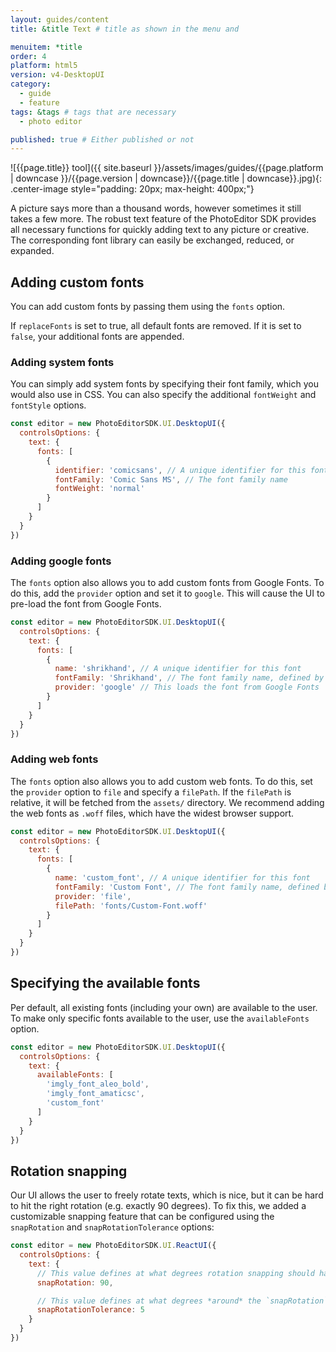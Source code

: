 ```yaml
---
layout: guides/content
title: &title Text # title as shown in the menu and

menuitem: *title
order: 4
platform: html5
version: v4-DesktopUI
category:
  - guide
  - feature
tags: &tags # tags that are necessary
  - photo editor

published: true # Either published or not
---
```

![{{page.title}} tool]({{ site.baseurl }}/assets/images/guides/{{page.platform | downcase }}/{{page.version | downcase}}/{{page.title | downcase}}.jpg){: .center-image style="padding: 20px; max-height: 400px;"}


A picture says more than a thousand words, however sometimes it still takes a few more. The robust text feature of the PhotoEditor SDK provides all necessary functions for quickly adding text to any picture or creative. The corresponding font library can easily be exchanged, reduced, or expanded.



## Adding custom fonts

You can add custom fonts by passing them using the `fonts` option.

If `replaceFonts` is set to true, all default fonts are removed. If it is set to `false`, your additional fonts are appended.

### Adding system fonts

You can simply add system fonts by specifying their font family, which you would also use in CSS. You can also specify the additional `fontWeight` and `fontStyle` options.

```js
const editor = new PhotoEditorSDK.UI.DesktopUI({
  controlsOptions: {
    text: {
      fonts: [
        {
          identifier: 'comicsans', // A unique identifier for this font
          fontFamily: 'Comic Sans MS', // The font family name
          fontWeight: 'normal'
        }
      ]
    }
  }
})
```

### Adding google fonts

The `fonts` option also allows you to add custom fonts from Google Fonts. To do this, add the `provider` option and set it to `google`. This will cause the UI to pre-load the font from Google Fonts.

```js
const editor = new PhotoEditorSDK.UI.DesktopUI({
  controlsOptions: {
    text: {
      fonts: [
        {
          name: 'shrikhand', // A unique identifier for this font
          fontFamily: 'Shrikhand', // The font family name, defined by Google Fonts
          provider: 'google' // This loads the font from Google Fonts
        }
      ]
    }
  }
})
```

### Adding web fonts

The `fonts` option also allows you to add custom web fonts. To do this, set the `provider` option to `file` and specify a `filePath`. If the `filePath` is relative, it will be fetched from the `assets/` directory. We recommend adding the web fonts as `.woff` files, which have the widest browser support.

```js
const editor = new PhotoEditorSDK.UI.DesktopUI({
  controlsOptions: {
    text: {
      fonts: [
        {
          name: 'custom_font', // A unique identifier for this font
          fontFamily: 'Custom Font', // The font family name, defined by you. Can be anything.
          provider: 'file',
          filePath: 'fonts/Custom-Font.woff'
        }
      ]
    }
  }
})
```

## Specifying the available fonts

Per default, all existing fonts (including your own) are available to the user. To make only specific fonts available to the user, use the `availableFonts` option.

```js
const editor = new PhotoEditorSDK.UI.DesktopUI({
  controlsOptions: {
    text: {
      availableFonts: [
        'imgly_font_aleo_bold',
        'imgly_font_amaticsc',
        'custom_font'
      ]
    }
  }
})
```

## Rotation snapping

Our UI allows the user to freely rotate texts, which is nice, but it can be hard to hit the right rotation (e.g. exactly 90 degrees). To fix this, we added a customizable snapping feature that can be configured using the `snapRotation` and `snapRotationTolerance` options:

```js
const editor = new PhotoEditorSDK.UI.ReactUI({
  controlsOptions: {
    text: {
      // This value defines at what degrees rotation snapping should happen
      snapRotation: 90,

      // This value defines at what degrees *around* the `snapRotation` value snapping should happen
      snapRotationTolerance: 5
    }
  }
})
```
